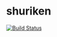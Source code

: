 # shuriken

[![Build Status](https://travis-ci.com/ChrisTimperley/shuriken.svg?token=NEepgzkwf1KGUTphtdZ4&branch=master)](https://travis-ci.com/ChrisTimperley/shuriken)
